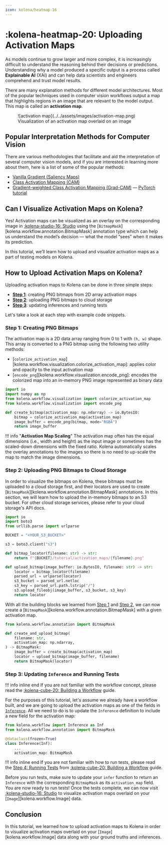 ```yaml
---
icon: kolena/heatmap-16
---
```


# :kolena-heatmap-20: Uploading Activation Maps

As models continue to grow larger and more complex, it is increasingly difficult to understand the reasoning behind
their decisions or predictions. Understanding why a model produced a specific output is a process called
**Explainable AI** (XAI) and can help data scientists and engineers comprehend and trust model results.

There are many explanation methods for different model architectures. Most of the popular techniques used in computer
vision workflows output a map that highlights regions in an image that are relevant to the model output. This map is
called an **activation map**.

<figure markdown>
  ![activation map](../../assets/images/activation-map.png)
  <figcaption markdown>Visualization of an activation map overlaid on an image</figcaption>
</figure>

## Popular Interpretation Methods for Computer Vision

There are various methodologies that facilitate and aid the interpretation of several computer vision models, and if you
are interested in learning more about them, here is a list of some of the popular methods:

- [Vanilla Gradient (Saliency Maps)](https://arxiv.org/abs/1312.6034)
- [Class Activation Mapping (CAM)](https://arxiv.org/abs/1512.04150)
- [Gradient-weighted Class Activation Mapping (Grad-CAM)](https://arxiv.org/abs/1610.02391) — [PyTorch tutorial](https://jacobgil.github.io/pytorch-gradcam-book/introduction.html)

## Can I Visualize Activation Maps on Kolena?

Yes! Activation maps can be visualized as an overlay on the corresponding image in
[<nobr>:kolena-studio-16: Studio</nobr>](https://app.kolena.io/redirect/studio) using the
[`BitmapMask`][kolena.workflow.annotation.BitmapMask]
annotation type which can help us understand the model’s decision — what
the model “sees” when it makes its prediction.

In this tutorial, we’ll learn how to upload and visualize activation maps as a part of testing models on Kolena.

## How to Upload Activation Maps on Kolena?

Uploading activation maps to Kolena can be done in three simple steps:

- [**Step 1**](#step-1-creating-png-bitmaps): creating PNG bitmaps from 2D array activation maps
- [**Step 2**](#step-2-uploading-png-bitmaps-to-cloud-storage): uploading PNG bitmaps to cloud storage
- [**Step 3**](#step-3-updating-inference-and-running-tests): updating inferences and running tests

Let's take a look at each step with example code snippets.

### Step 1: Creating PNG Bitmaps

The activation map is a 2D data array ranging from 0 to 1 with `(h, w)` shape. This array is converted to a PNG bitmap
using the following two utility methods:

- [`colorize_activation_map`][kolena.workflow.visualization.colorize_activation_map]:
  applies color and opacity to the input activation map
- [`encode_png`][kolena.workflow.visualization.encode_png]:
  encodes the colorized map into an in-memory PNG image represented as binary data

```python
import io
import numpy as np
from kolena.workflow.visualization import colorize_activation_map
from kolena.workflow.visualization import encode_png

def create_bitmap(activation_map: np.ndarray) -> io.BytesIO:
    bitmap = colorize_activation_map(activation_map)
    image_buffer = encode_png(bitmap, mode="RGBA")
    return image_buffer
```

!!! info "**Activation Map Scaling**"
    The activation map often has the equal dimensions (i.e., width and height) as the input image or sometimes has the
    scaled-down dimensions with the fixed ratio. Kolena automatically scales the overlay annotations to the images so
    there is no need to up-scale the map to match the image dimensions.

### Step 2: Uploading PNG Bitmaps to Cloud Storage

In order to visualize the bitmaps on Kolena, these bitmaps must be uploaded to a cloud storage first, and their locators
are used to create [`BitmapMask`][kolena.workflow.annotation.BitmapMask] annotations. In this section, we will learn
how to upload the in-memory bitmaps to an S3 bucket. For other cloud storage services, please refer to your cloud
storage's API docs.

```python
import io
import boto3
from urllib.parse import urlparse

BUCKET = "<YOUR_S3_BUCKET>"

s3 = boto3.client("s3")

def bitmap_locator(filename: str) -> str:
    return f"{BUCKET}/tutorial/activation_maps/{filename}.png"

def upload_bitmap(image_buffer: io.BytesIO, filename: str) -> str:
    locator = bitmap_locator(filename)
    parsed_url = urlparse(locator)
    s3_bucket = parsed_url.netloc
    s3_key = parsed_url.path.lstrip("/")
    s3.upload_fileobj(image_buffer, s3_bucket, s3_key)
    return locator
```

With all the building blocks we learned from [Step 1](#step-1-creating-png-bitmaps) and
[Step 2](#step-2-uploading-png-bitmaps-to-cloud-storage), we can now create a
[`BitmapMask`][kolena.workflow.annotation.BitmapMask] with a given activation map.

```python
from kolena.workflow.annotation import BitmapMask

def create_and_upload_bitmap(
    filename: str,
    activation_map: np.ndarray,
) -> BitmapMask:
    image_buffer = create_bitmap(activation_map)
    locator = upload_bitmap(image_buffer, filename)
    return BitmapMask(locator)
```

### Step 3: Updating `Inference` and Running Tests

!!! info inline end
    If you are not familiar with the workflow concept, please read the
    [:kolena-cube-20: Building a Workflow](https://docs.kolena.io/building-a-workflow) guide.

For the purposes of this tutorial, let's assume we already have a workflow built, and we are going to upload
the activation maps as one of the fields in [`Inference`](https://docs.kolena.io/building-a-workflow/#inference-type).
All we need to do is to update the `Inference` definition to include a new field for the activation map:

```python
from kolena.workflow import Inference as Inf
from kolena.workflow.annotation import BitmapMask

@dataclass(frozen=True)
class Inference(Inf):
    ...
    activation_map: BitmapMask
```

!!! info inline end
    If you are not familiar with how to run tests, please read the
    [Step 4: Running Tests](https://docs.kolena.io/building-a-workflow/#step-4-running-tests)
    from [:kolena-cube-20: Building a Workflow](https://docs.kolena.io/building-a-workflow) guide.

Before you run tests, make sure to update your `infer` function to return an `Inference` with the corresponding
`BitmapMask` as its `activation_map` field. You are now ready to run tests! Once the tests complete, we can now visit
[<nobr>:kolena-studio-16: Studio</nobr>](https://app.kolena.io/redirect/studio)
to visualize activation maps overlaid on your [`Image`][kolena.workflow.Image] data.

## Conclusion

In this tutorial, we learned how to upload activation maps to Kolena in order to visualize activation maps
overlaid on your [`Image`][kolena.workflow.Image] data along with your ground truths and inferences.
